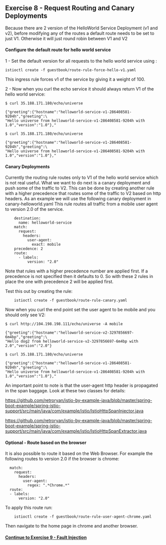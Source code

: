 ## Exercise 8 - Request Routing and Canary Deployments

Because there are 2 version of the HelloWorld Service Deployment (v1 and v2), before modifying any of the routes a default route needs to be set to just V1.  Otherwise it will just round robin between V1 and V2

#### Configure the default route for hello world service

1 - Set the default version for all requests to the hello world service using :

```
istioctl create -f guestbook/route-rule-force-hello-v1.yaml
```

This ingress rule forces v1 of the service by giving it a weight of 100.

2 - Now when you curl the echo service it should always return V1 of the hello world service:

```
$ curl 35.188.171.180/echo/universe  

{"greeting":{"hostname":"helloworld-service-v1-286408581-9204h","greeting":\
"Hello universe from helloworld-service-v1-286408581-9204h with 1.0","version":"1.0"},"

$ curl 35.188.171.180/echo/universe

{"greeting":{"hostname":"helloworld-service-v1-286408581-9204h","greeting":\
"Hello universe from helloworld-service-v1-286408581-9204h with 1.0","version":"1.0"},"

```

#### Canary Deployments

Currently the routing rule routes only to V1 of the hello world service which is not real useful. What we want to do next is a canary deployment and push some of the traffic to V2. This can be done by creating another rule with a higher precedence that routes some of the traffic to V2 based on http headers.  As an example we will use the following canary deployment in canary-helloworld.yaml  This rule routes all traffic from a mobile user agent to version 2.0 of the service.

```
    destination:
      name: helloworld-service
    match:
      request:
        headers:
          user-agent:
            exact: mobile
    precedence: 2
    route:
      - labels:
          version: "2.0"
```

Note that rules with a higher precedence number are applied first.  If a precedence is not specified then it defaults to 0.  So with these 2 rules in place the one with precedence 2 will be applied first.

Test this out by creating the rule:

```
    istioctl create -f guestbook/route-rule-canary.yaml
```

Now when you curl the end point set the user agent to be mobile and you should only see V2:

```
$ curl http://104.198.198.111/echo/universe -A mobile

{"greeting":{"hostname":"helloworld-service-v2-3297856697-6m4bp","greeting":\
"Hello dog2 from helloworld-service-v2-3297856697-6m4bp with 2.0","version":"2.0"}

$ curl 35.188.171.180/echo/universe

{"greeting":{"hostname":"helloworld-service-v1-286408581-9204h","greeting":\
"Hello universe from helloworld-service-v1-286408581-9204h with 1.0","version":"1.0"},"

```

An important point to note is that the user-agent http header is propagated in the span baggage.  Look at these two classes for details:

https://github.com/retroryan/istio-by-example-java/blob/master/spring-boot-example/spring-istio-support/src/main/java/com/example/istio/IstioHttpSpanInjector.java

https://github.com/retroryan/istio-by-example-java/blob/master/spring-boot-example/spring-istio-support/src/main/java/com/example/istio/IstioHttpSpanExtractor.java

#### Optional - Route based on the browser

It is also possible to route it based on the Web Browser.  For example the following routes to version 2.0 if the browser is chrome:

```
  match:
    request:
      headers:
        user-agent:
          regex: ".*Chrome.*"
  route:
  - labels:
      version: "2.0"
```

To apply this route run:

```
    istioctl create -f guestbook/route-rule-user-agent-chrome.yaml
```

Then navigate to the home page in chrome and another browser.

#### [Continue to Exercise 9 - Fault Injection](../exercise-9/README.md)
